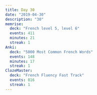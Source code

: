 ```yaml
---
title: Day 30
date: "2019-04-30"
description: "30"
memrise:
  deck: "French level 5, level 6"
  events: 411
  minutes: 21
  streak: 1
Anki:
  deck: "5000 Most Common French Words"
  events: 148
  minutes: 17
  streak: 1
ClozeMaster:
  deck: "French Fluency Fast Track"
  events: 816
  streak: 1
---
```

